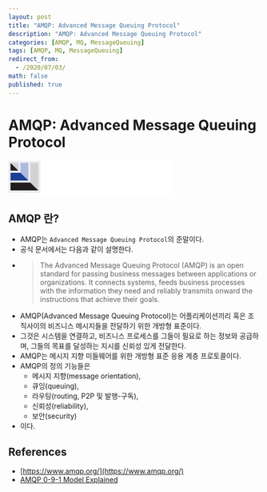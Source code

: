 ```yaml
---
layout: post
title: "AMQP: Advanced Message Queuing Protocol"
description: "AMQP: Advanced Message Queuing Protocol"
categories: [AMQP, MQ, MessageQueuing]
tags: [AMQP, MQ, MessageQueuing]
redirect_from:
  - /2020/07/03/
math: false
published: true
---
```


# AMQP: Advanced Message Queuing Protocol

<img src="/assets/img/posts/logos/amqp-logo.png" style="background-color:black;">

## AMQP 란?

- AMQP는 `Advanced Message Queuing Protocol`의 준말이다.
- 공식 문서에서는 다음과 같이 설명한다.
- > The Advanced Message Queuing Protocol (AMQP) is an open standard for passing business messages
  > between applications or organizations.
  > It connects systems, feeds business processes with the information they need and
  > reliably transmits onward the instructions that achieve their goals.
- AMQP(Advanced Message Queuing Protocol)는 어플리케이션끼리 혹은 조직사이의 비즈니스 메시지들을 전달하기 위한 개방형 표준이다.
- 그것은 시스템을 연결하고, 비즈니스 프로세스를 그들이 필요로 하는 정보와 공급하며, 그들의 목표를 달성하는 지시를 신뢰성 있게 전달한다.
- AMQP는 메시지 지향 미들웨어를 위한 개방형 표준 응용 계층 프로토콜이다.
- AMQP의 정의 기능들은
  - 메시지 지향(message orientation),
  - 큐잉(queuing),
  - 라우팅(routing, P2P 및 발행-구독),
  - 신뢰성(reliability),
  - 보안(security)
- 이다.

## References

- [https://www.amqp.org/](https://www.amqp.org/)
- [AMQP 0-9-1 Model Explained](https://www.rabbitmq.com/tutorials/amqp-concepts.html)
